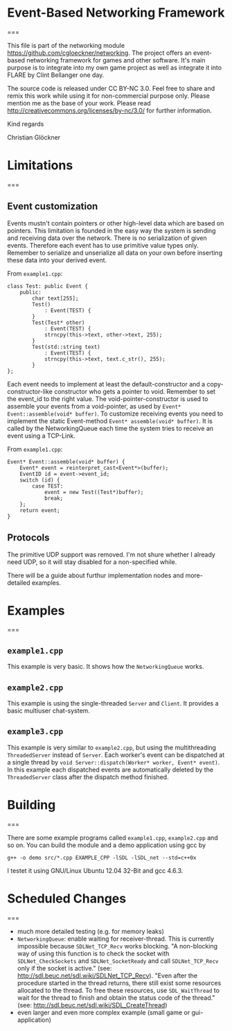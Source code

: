 # Event-Based Networking Framework
===

This file is part of the networking module https://github.com/cgloeckner/networking. The project offers an event-based networking framework for games and other software. It's main purpose is to integrate into my own game project as well as integrate it into FLARE by Clint Bellanger one day.

The source code is released under CC BY-NC 3.0. Feel free to share and remix this work while using it for non-commercial purpose only. Please mention me as the base of your work. Please read http://creativecommons.org/licenses/by-nc/3.0/ for further information.

Kind regards

Christian Glöckner


# Limitations
===

Event customization
---

Events mustn't contain pointers or other high-level data which are based on pointers. This limitation is founded in the easy way the system is sending and receiving data over the network. There is no serialization of given events. Therefore each event has to use primitive value types only. Remember to serialize and unserialize all data on your own before inserting these data into your derived event.

From `example1.cpp`:

    class Test: public Event {
        public:
            char text[255];
            Test()
                : Event(TEST) {
            }
            Test(Test* other)
                : Event(TEST) {
                strncpy(this->text, other->text, 255);
            }
            Test(std::string text)
                : Event(TEST) {
                strncpy(this->text, text.c_str(), 255);
            }
    };


Each event needs to implement at least the default-constructor and a copy-constructor-like constructor who gets a pointer to void. Remember to set the event_id to the right value. The void-pointer-constructor is used to assemble your events from a void-pointer, as used by `Event* Event::assemble(void* buffer)`.
To customize receiving events you need to implement the static Event-method `Event* assemble(void* buffer)`. It is called by the NetworkingQueue each time the system tries to receive an event using a TCP-Link.

From `example1.cpp`:

    Event* Event::assemble(void* buffer) {
        Event* event = reinterpret_cast<Event*>(buffer);
        EventID id = event->event_id;
        switch (id) {
            case TEST:
                event = new Test((Test*)buffer);
                break;
        };
        return event;
    }


Protocols
---

The primitive UDP support was removed. I'm not shure whether I already need UDP, so it will stay disabled for a non-specified while.



There will be a guide about furthur implementation nodes and more-detailed examples.


# Examples
===

`example1.cpp`
---
This example is very basic. It shows how the `NetworkingQueue` works.

`example2.cpp`
---
This example is using the single-threaded `Server` and `Client`. It provides a basic multiuser chat-system.

`example3.cpp`
---
This example is very similar to `example2.cpp`, but using the multithreading `ThreadedServer` instead of `Server`. Each worker's event can be dispatched at a single thread by `void Server::dispatch(Worker* worker, Event* event)`. In this example each dispatched events are automatically deleted by the `ThreadedServer` class after the dispatch method finished.


# Building
===

There are some example programs called `example1.cpp`, `example2.cpp` and so on. You can build the module and a demo application using gcc by

    g++ -o demo src/*.cpp EXAMPLE_CPP -lSDL -lSDL_net --std=c++0x

I testet it using GNU/Linux Ubuntu 12.04 32-Bit and gcc 4.6.3.


# Scheduled Changes
===

- much more detailed testing (e.g. for memory leaks)
- `NetworkingQueue`: enable waiting for receiver-thread. This is currently impossible because `SDLNet_TCP_Recv` works blocking. "A non-blocking way of using this function is to check the socket with `SDLNet_CheckSockets` and `SDLNet_SocketReady` and call `SDLNet_TCP_Recv` only if the socket is active." (see: http://sdl.beuc.net/sdl.wiki/SDLNet_TCP_Recv). "Even after the procedure started in the thread returns, there still exist some resources allocated to the thread. To free these resources, use `SDL_WaitThread` to wait for the thread to finish and obtain the status code of the thread." (see: http://sdl.beuc.net/sdl.wiki/SDL_CreateThread)
- even larger and even more complex example (small game or gui-application)

